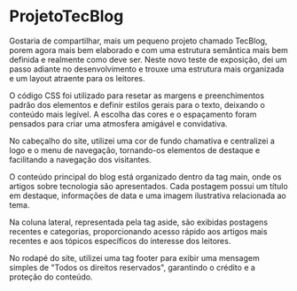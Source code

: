 # ProjetoTecBlog
Gostaria de compartilhar, mais um pequeno projeto chamado TecBlog, porem agora mais bem elaborado e com uma estrutura semântica mais bem definida e realmente como deve ser. Neste novo teste de exposição, dei um passo adiante no desenvolvimento e trouxe uma estrutura mais organizada e um layout atraente para os leitores.

O código CSS foi utilizado para resetar as margens e preenchimentos padrão dos elementos e definir estilos gerais para o texto, deixando o conteúdo mais legível. A escolha das cores e o espaçamento foram pensados para criar uma atmosfera amigável e convidativa.

No cabeçalho do site, utilizei uma cor de fundo chamativa e centralizei a logo e o menu de navegação, tornando-os elementos de destaque e facilitando a navegação dos visitantes.

O conteúdo principal do blog está organizado dentro da tag main, onde os artigos sobre tecnologia são apresentados. Cada postagem possui um título em destaque, informações de data e uma imagem ilustrativa relacionada ao tema.

Na coluna lateral, representada pela tag aside, são exibidas postagens recentes e categorias, proporcionando acesso rápido aos artigos mais recentes e aos tópicos específicos do interesse dos leitores.

No rodapé do site, utilizei uma tag footer para exibir uma mensagem simples de "Todos os direitos reservados", garantindo o crédito e a proteção do conteúdo.
